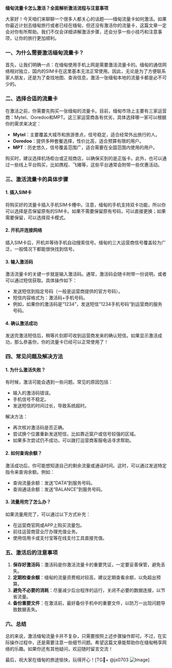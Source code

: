 **缅甸流量卡怎么激活？全面解析激活流程与注意事项**

大家好！今天咱们来聊聊一个很多人都关心的话题——缅甸流量卡如何激活。如果你最近计划去缅甸旅行或者已经在缅甸，但还没有激活你的流量卡，这篇文章一定会对你有所帮助。我们不仅会详细讲解激活步骤，还会分享一些小技巧和注意事项，让你的旅行更加顺利。

### 一、为什么需要激活缅甸流量卡？

首先，让我们明确一点：在缅甸使用手机上网是需要激活流量卡的。缅甸的通信网络相对独立，国内的SIM卡在这里基本无法正常使用。因此，无论是为了方便联系家人朋友，还是为了查找地图、查询信息，激活一张缅甸本地的流量卡都是必不可少的。

### 二、选择合适的流量卡

在激活之前，你需要先购买一张缅甸的流量卡。目前，缅甸市场上主要有三家运营商：Mytel、Ooredoo和MPT。这三家运营商各有优劣，具体选择哪一家可以根据你的需求来决定：

- **Mytel**：主要覆盖大城市和旅游景点，信号稳定，适合经常外出旅行的人。
- **Ooredoo**：提供多种套餐选择，性价比高，适合预算有限的用户。
- **MPT**：历史悠久，信号覆盖范围广，适合需要在全国范围内使用的用户。

购买时，建议选择机场柜台或正规商店，以确保买到的是正版卡。此外，也可以通过一些线上平台购买，比如携程、飞猪等，这些平台通常会附带一些优惠活动。

### 三、激活流量卡的具体步骤

#### 1. 插入SIM卡

将购买好的流量卡插入手机SIM卡槽中。注意，缅甸的手机支持双卡功能，所以你可以选择是否保留原有的SIM卡。如果不需要保留原有号码，可以直接更换；如果需要保留，可以选择双卡模式。

#### 2. 开机并连接网络

插入SIM卡后，开机并等待手机自动搜索信号。缅甸的三大运营商信号覆盖较为广泛，一般情况下都能很快找到信号。

#### 3. 输入激活码

激活流量卡的关键一步就是输入激活码。通常，激活码会随卡附带一份说明，或者可以通过短信获取。具体操作如下：

- 发送短信到指定号码（一般是运营商提供的官方号码）。
- 短信内容格式为：激活码+手机号码。
- 例如，如果你的激活码是“1234”，发送短信“1234手机号码”到运营商的服务号码。

#### 4. 确认激活成功

发送完激活短信后，稍等片刻即可收到运营商发来的确认短信。如果显示激活成功，那么恭喜你，你的流量卡已经可以正常使用了！

### 四、常见问题及解决方法

#### 1. 为什么激活失败？

有时候，激活可能会遇到一些问题。常见的原因包括：
- 输入的激活码错误。
- 手机信号不稳定。
- 发送短信的时间过长，导致系统超时。

解决方法：
- 再次核对激活码是否正确。
- 尝试换个位置重新发送短信，比如靠近窗户或信号较强的区域。
- 如果多次尝试仍不成功，可以拨打运营商客服电话寻求帮助。

#### 2. 如何查询余额？

激活成功后，你可能想知道自己的剩余流量或通话时间。这时，可以通过发送特定指令来查询余额。例如：
- 查询流量余额：发送“DATA”到服务号码。
- 查询通话余额：发送“BALANCE”到服务号码。

#### 3. 流量用完了怎么办？

如果流量用完了，可以通过以下方式补充：
- 在运营商官网或APP上购买流量包。
- 前往运营商营业厅办理充值业务。
- 使用信用卡或支付宝等在线支付工具直接充值。

### 五、激活后的注意事项

1. **保存好激活码**：激活码是你激活流量卡的重要凭证，一定要妥善保管，避免丢失。
2. **定期检查余额**：缅甸的流量资费相对较高，建议定期查看余额，以免超出预算。
3. **避免不必要的消耗**：尽量减少后台程序的运行，关闭不必要的数据连接，以节省流量。
4. **备份重要文件**：在激活前，最好备份手机中的重要文件，以防万一出现问题导致数据丢失。

### 六、总结

总的来说，激活缅甸流量卡并不复杂，只需要按照上述步骤操作即可。不过，在实际操作过程中，还是需要注意一些细节问题。希望这篇文章能帮助你在缅甸畅享网络的乐趣。如果你还有其他疑问，欢迎随时留言交流！

最后，祝大家在缅甸的旅途愉快，玩得开心！[TG💪+ @jx0703 ![Image](https://github.com/user-attachments/assets/dbca1d08-cadb-493c-b0ec-ad6f7a83f270)]